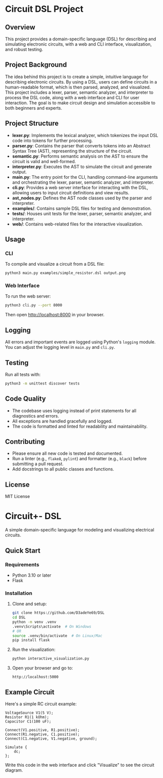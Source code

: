 # Circuit DSL Project

## Overview
This project provides a domain-specific language (DSL) for describing and simulating electronic circuits, with a web and CLI interface, visualization, and robust testing.

## Project Background
The idea behind this project is to create a simple, intuitive language for describing electronic circuits. By using a DSL, users can define circuits in a human-readable format, which is then parsed, analyzed, and visualized. This project includes a lexer, parser, semantic analyzer, and interpreter to process the DSL code, along with a web interface and CLI for user interaction. The goal is to make circuit design and simulation accessible to both beginners and experts.

## Project Structure
- **lexer.py**: Implements the lexical analyzer, which tokenizes the input DSL code into tokens for further processing.
- **parser.py**: Contains the parser that converts tokens into an Abstract Syntax Tree (AST), representing the structure of the circuit.
- **semantic.py**: Performs semantic analysis on the AST to ensure the circuit is valid and well-formed.
- **interpreter.py**: Executes the AST to simulate the circuit and generate output.
- **main.py**: The entry point for the CLI, handling command-line arguments and orchestrating the lexer, parser, semantic analyzer, and interpreter.
- **cli.py**: Provides a web server interface for interacting with the DSL, allowing users to input circuit definitions and view results.
- **ast_nodes.py**: Defines the AST node classes used by the parser and interpreter.
- **examples/**: Contains sample DSL files for testing and demonstration.
- **tests/**: Houses unit tests for the lexer, parser, semantic analyzer, and interpreter.
- **web/**: Contains web-related files for the interactive visualization.

## Usage

### CLI
To compile and visualize a circuit from a DSL file:

```sh
python3 main.py examples/simple_resistor.dsl output.png
```

### Web Interface
To run the web server:

```sh
python3 cli.py --port 8000
```
Then open [http://localhost:8000](http://localhost:8000) in your browser.

## Logging
All errors and important events are logged using Python's `logging` module. You can adjust the logging level in `main.py` and `cli.py`.

## Testing
Run all tests with:

```sh
python3 -m unittest discover tests
```

## Code Quality
- The codebase uses logging instead of print statements for all diagnostics and errors.
- All exceptions are handled gracefully and logged.
- The code is formatted and linted for readability and maintainability.

## Contributing
- Please ensure all new code is tested and documented.
- Run a linter (e.g., `flake8`, `pylint`) and formatter (e.g., `black`) before submitting a pull request.
- Add docstrings to all public classes and functions.

## License
MIT License

# Circuit+- DSL

A simple domain-specific language for modeling and visualizing electrical circuits.

## Quick Start

### Requirements
- Python 3.10 or later
- Flask

### Installation

1. Clone and setup:
   ```sh
   git clone https://github.com/D3adeYe69/DSL
   cd DSL
   python -m venv .venv
   .venv\Scripts\activate  # On Windows
   # OR
   source .venv/bin/activate  # On Linux/Mac
   pip install flask
   ```

2. Run the visualization:
   ```sh
   python interactive_visualization.py
   ```

3. Open your browser and go to:
   ```
   http://localhost:5000
   ```

## Example Circuit

Here's a simple RC circuit example:
```
VoltageSource V1(5 V);
Resistor R1(1 kOhm);
Capacitor C1(100 uF);

Connect(V1.positive, R1.positive);
Connect(R1.negative, C1.positive);
Connect(C1.negative, V1.negative, ground);

Simulate {
    dc;
};
```

Write this code in the web interface and click "Visualize" to see the circuit diagram.




